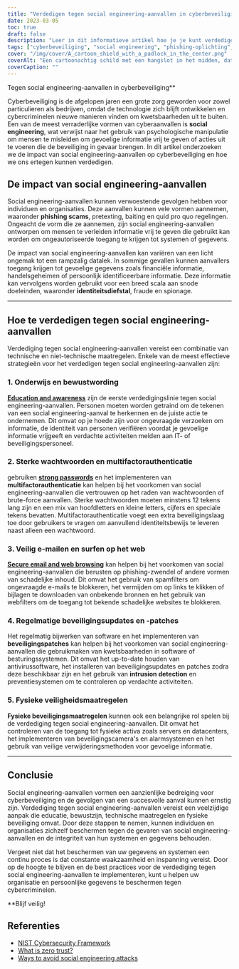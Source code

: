 ```yaml
---
title: "Verdedigen tegen social engineering-aanvallen in cyberbeveiliging"
date: 2023-03-05
toc: true
draft: false
description: "Leer in dit informatieve artikel hoe je je kunt verdedigen tegen social engineering-aanvallen en je gegevens kunt beschermen tegen cybercriminelen."
tags: ["cyberbeveiliging", "social engineering", "phishing-oplichting", "multifactor-authenticatie", "beveiligingsupdates", "wachtwoordbeveiliging", "webbeveiliging", "datalekken", "IT-beveiliging", "identiteitsdiefstal", "fraudepreventie", "spionagepreventie", "technische beveiliging", "fysieke beveiliging", "informatiebeveiliging", "preventie van cybercriminaliteit", "inbraakdetectie", "beveiligingspatches", "werknemersopleiding", "gegevensbescherming"]
cover: "/img/cover/A_cartoon_shield_with_a_padlock_in_the_center.png"
coverAlt: "Een cartoonachtig schild met een hangslot in het midden, dat het idee weergeeft van verdediging tegen social engineering-aanvallen in cyberbeveiliging"
coverCaption: ""
---
```

 Tegen social engineering-aanvallen in cyberbeveiliging**

Cyberbeveiliging is de afgelopen jaren een grote zorg geworden voor zowel particulieren als bedrijven, omdat de technologie zich blijft ontwikkelen en cybercriminelen nieuwe manieren vinden om kwetsbaarheden uit te buiten. Een van de meest verraderlijke vormen van cyberaanvallen is **social engineering**, wat verwijst naar het gebruik van psychologische manipulatie om mensen te misleiden om gevoelige informatie vrij te geven of acties uit te voeren die de beveiliging in gevaar brengen. In dit artikel onderzoeken we de impact van social engineering-aanvallen op cyberbeveiliging en hoe we ons ertegen kunnen verdedigen.

## De impact van social engineering-aanvallen

Social engineering-aanvallen kunnen verwoestende gevolgen hebben voor individuen en organisaties. Deze aanvallen kunnen vele vormen aannemen, waaronder **phishing scams**, pretexting, baiting en quid pro quo regelingen. Ongeacht de vorm die ze aannemen, zijn social engineering-aanvallen ontworpen om mensen te verleiden informatie vrij te geven die gebruikt kan worden om ongeautoriseerde toegang te krijgen tot systemen of gegevens.

De impact van social engineering-aanvallen kan variëren van een licht ongemak tot een rampzalig datalek. In sommige gevallen kunnen aanvallers toegang krijgen tot gevoelige gegevens zoals financiële informatie, handelsgeheimen of persoonlijk identificeerbare informatie. Deze informatie kan vervolgens worden gebruikt voor een breed scala aan snode doeleinden, waaronder **identiteitsdiefstal**, fraude en spionage.

______

## Hoe te verdedigen tegen social engineering-aanvallen

Verdediging tegen social engineering-aanvallen vereist een combinatie van technische en niet-technische maatregelen. Enkele van de meest effectieve strategieën voor het verdedigen tegen social engineering-aanvallen zijn:

### 1. Onderwijs en bewustwording

[**Education and awareness**](https://simeononsecurity.com/articles/how-to-build-and-manage-an-effective-cybersecurity-awareness-training-program/) zijn de eerste verdedigingslinie tegen social engineering-aanvallen. Personen moeten worden getraind om de tekenen van een social engineering-aanval te herkennen en de juiste actie te ondernemen. Dit omvat op je hoede zijn voor ongevraagde verzoeken om informatie, de identiteit van personen verifiëren voordat je gevoelige informatie vrijgeeft en verdachte activiteiten melden aan IT- of beveiligingspersoneel.

### 2. Sterke wachtwoorden en multifactorauthenticatie

gebruiken [**strong passwords**](https://simeononsecurity.com/articles/the-importance-of-password-security-and-best-practices/) en het implementeren van **multifactorauthenticatie** kan helpen bij het voorkomen van social engineering-aanvallen die vertrouwen op het raden van wachtwoorden of brute-force aanvallen. Sterke wachtwoorden moeten minstens 12 tekens lang zijn en een mix van hoofdletters en kleine letters, cijfers en speciale tekens bevatten. Multifactorauthenticatie voegt een extra beveiligingslaag toe door gebruikers te vragen om aanvullend identiteitsbewijs te leveren naast alleen een wachtwoord.

### 3. Veilig e-mailen en surfen op het web

[**Secure email and web browsing**](https://simeononsecurity.com/recommendations/email) kan helpen bij het voorkomen van social engineering-aanvallen die berusten op phishing-zwendel of andere vormen van schadelijke inhoud. Dit omvat het gebruik van spamfilters om ongevraagde e-mails te blokkeren, het vermijden om op links te klikken of bijlagen te downloaden van onbekende bronnen en het gebruik van webfilters om de toegang tot bekende schadelijke websites te blokkeren.

### 4. Regelmatige beveiligingsupdates en -patches

Het regelmatig bijwerken van software en het implementeren van **beveiligingspatches** kan helpen bij het voorkomen van social engineering-aanvallen die gebruikmaken van kwetsbaarheden in software of besturingssystemen. Dit omvat het up-to-date houden van antivirussoftware, het installeren van beveiligingsupdates en patches zodra deze beschikbaar zijn en het gebruik van **intrusion detection** en preventiesystemen om te controleren op verdachte activiteiten.

### 5. Fysieke veiligheidsmaatregelen

**Fysieke beveiligingsmaatregelen** kunnen ook een belangrijke rol spelen bij de verdediging tegen social engineering-aanvallen. Dit omvat het controleren van de toegang tot fysieke activa zoals servers en datacenters, het implementeren van beveiligingscamera's en alarmsystemen en het gebruik van veilige verwijderingsmethoden voor gevoelige informatie.

______

## Conclusie

Social engineering-aanvallen vormen een aanzienlijke bedreiging voor cyberbeveiliging en de gevolgen van een succesvolle aanval kunnen ernstig zijn. Verdediging tegen social engineering-aanvallen vereist een veelzijdige aanpak die educatie, bewustzijn, technische maatregelen en fysieke beveiliging omvat. Door deze stappen te nemen, kunnen individuen en organisaties zichzelf beschermen tegen de gevaren van social engineering-aanvallen en de integriteit van hun systemen en gegevens behouden.

Vergeet niet dat het beschermen van uw gegevens en systemen een continu proces is dat constante waakzaamheid en inspanning vereist. Door op de hoogte te blijven en de best practices voor de verdediging tegen social engineering-aanvallen te implementeren, kunt u helpen uw organisatie en persoonlijke gegevens te beschermen tegen cybercriminelen.

**Blijf veilig!

## Referenties

- [NIST Cybersecurity Framework](https://www.nist.gov/cyberframework)
- [What is zero trust?](https://www.csoonline.com/article/3247848/what-is-zero-trust-a-model-for-more-effective-security.html)
- [Ways to avoid social engineering attacks](https://usa.kaspersky.com/resource-center/threats/how-to-avoid-social-engineering-attacks)

